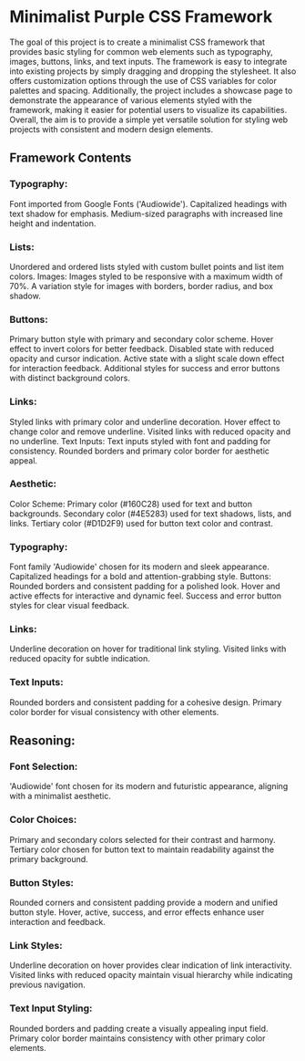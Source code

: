 # Minimalist Purple CSS Framework
The goal of this project is to create a minimalist CSS framework that provides basic styling for common web elements such as typography, images, buttons, links, and text inputs. The framework is easy to integrate into existing projects by simply dragging and dropping the stylesheet. It also offers customization options through the use of CSS variables for color palettes and spacing. Additionally, the project includes a showcase page to demonstrate the appearance of various elements styled with the framework, making it easier for potential users to visualize its capabilities. Overall, the aim is to provide a simple yet versatile solution for styling web projects with consistent and modern design elements.
## Framework Contents
### Typography:
Font imported from Google Fonts ('Audiowide').
Capitalized headings with text shadow for emphasis.
Medium-sized paragraphs with increased line height and indentation.
### Lists:
Unordered and ordered lists styled with custom bullet points and list item colors.
Images:
Images styled to be responsive with a maximum width of 70%.
A variation style for images with borders, border radius, and box shadow.
### Buttons:
Primary button style with primary and secondary color scheme.
Hover effect to invert colors for better feedback.
Disabled state with reduced opacity and cursor indication.
Active state with a slight scale down effect for interaction feedback.
Additional styles for success and error buttons with distinct background colors.
### Links:
Styled links with primary color and underline decoration.
Hover effect to change color and remove underline.
Visited links with reduced opacity and no underline.
Text Inputs:
Text inputs styled with font and padding for consistency.
Rounded borders and primary color border for aesthetic appeal.
### Aesthetic:
Color Scheme:
Primary color (#160C28) used for text and button backgrounds.
Secondary color (#4E5283) used for text shadows, lists, and links.
Tertiary color (#D1D2F9) used for button text color and contrast.
### Typography:
Font family 'Audiowide' chosen for its modern and sleek appearance.
Capitalized headings for a bold and attention-grabbing style.
Buttons:
Rounded borders and consistent padding for a polished look.
Hover and active effects for interactive and dynamic feel.
Success and error button styles for clear visual feedback.
### Links:
Underline decoration on hover for traditional link styling.
Visited links with reduced opacity for subtle indication.
### Text Inputs:
Rounded borders and consistent padding for a cohesive design.
Primary color border for visual consistency with other elements.
## Reasoning:
### Font Selection:
'Audiowide' font chosen for its modern and futuristic appearance, aligning with a minimalist aesthetic.
### Color Choices:
Primary and secondary colors selected for their contrast and harmony.
Tertiary color chosen for button text to maintain readability against the primary background.
### Button Styles:
Rounded corners and consistent padding provide a modern and unified button style.
Hover, active, success, and error effects enhance user interaction and feedback.
### Link Styles:
Underline decoration on hover provides clear indication of link interactivity.
Visited links with reduced opacity maintain visual hierarchy while indicating previous navigation.
### Text Input Styling:
Rounded borders and padding create a visually appealing input field.
Primary color border maintains consistency with other primary color elements.

